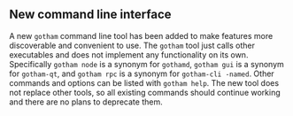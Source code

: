 New command line interface
--------------------------

A new `gotham` command line tool has been added to make features more
discoverable and convenient to use. The `gotham` tool just calls other
executables and does not implement any functionality on its own.  Specifically
`gotham node` is a synonym for `gothamd`, `gotham gui` is a synonym for
`gotham-qt`, and `gotham rpc` is a synonym for `gotham-cli -named`. Other
commands and options can be listed with `gotham help`. The new tool does not
replace other tools, so all existing commands should continue working and there
are no plans to deprecate them.
